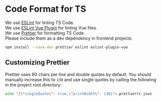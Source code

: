 # Code Format for TS

We use [ESLint](https://eslint.org/) for linting TS Code.  
We use [ESLint Vue Plugin](https://eslint.vuejs.org/) for linting Vue files.  
We use [Prettier](https://prettier.io/) for formatting TS Code.  
Please include them as a dev dependency in frontend projects:

```bash
npm install --save-dev prettier eslint eslint-plugin-vue
```

## Customizing Prettier

Prettier uses 80 chars per line and double quotes by default.
You should manually increase this to `130` and use single quotes by calling the following in the project root directory:

```bash
echo "{\"singleQuote\": true,\"printWidth\": 130}">.prettierrc.json
```
